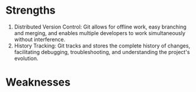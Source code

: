 # Strengths
1. Distributed Version Control: Git allows for offline work, easy branching and merging, and enables multiple developers to work simultaneously without interference.
2. History Tracking: Git tracks and stores the complete history of changes, facilitating debugging, troubleshooting, and understanding the project's evolution.
# Weaknesses